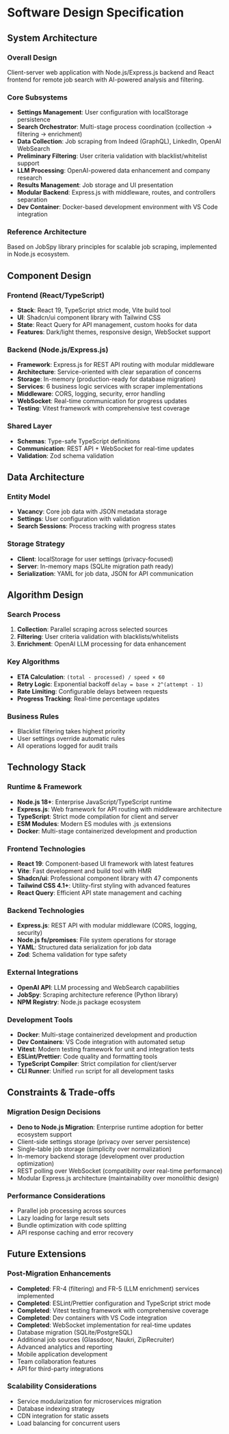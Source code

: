 # Software Design Specification

## System Architecture

### Overall Design

Client-server web application with Node.js/Express.js backend and React frontend for remote job search with AI-powered analysis and filtering.

### Core Subsystems

- **Settings Management**: User configuration with localStorage persistence
- **Search Orchestrator**: Multi-stage process coordination (collection → filtering → enrichment)
- **Data Collection**: Job scraping from Indeed (GraphQL), LinkedIn, OpenAI WebSearch
- **Preliminary Filtering**: User criteria validation with blacklist/whitelist support
- **LLM Processing**: OpenAI-powered data enhancement and company research
- **Results Management**: Job storage and UI presentation
- **Modular Backend**: Express.js with middleware, routes, and controllers separation
- **Dev Container**: Docker-based development environment with VS Code integration

### Reference Architecture

Based on JobSpy library principles for scalable job scraping, implemented in Node.js ecosystem.

## Component Design

### Frontend (React/TypeScript)

- **Stack**: React 19, TypeScript strict mode, Vite build tool
- **UI**: Shadcn/ui component library with Tailwind CSS
- **State**: React Query for API management, custom hooks for data
- **Features**: Dark/light themes, responsive design, WebSocket support

### Backend (Node.js/Express.js)

- **Framework**: Express.js for REST API routing with modular middleware
- **Architecture**: Service-oriented with clear separation of concerns
- **Storage**: In-memory (production-ready for database migration)
- **Services**: 6 business logic services with scraper implementations
- **Middleware**: CORS, logging, security, error handling
- **WebSocket**: Real-time communication for progress updates
- **Testing**: Vitest framework with comprehensive test coverage

### Shared Layer

- **Schemas**: Type-safe TypeScript definitions
- **Communication**: REST API + WebSocket for real-time updates
- **Validation**: Zod schema validation

## Data Architecture

### Entity Model

- **Vacancy**: Core job data with JSON metadata storage
- **Settings**: User configuration with validation
- **Search Sessions**: Process tracking with progress states

### Storage Strategy

- **Client**: localStorage for user settings (privacy-focused)
- **Server**: In-memory maps (SQLite migration path ready)
- **Serialization**: YAML for job data, JSON for API communication

## Algorithm Design

### Search Process

1. **Collection**: Parallel scraping across selected sources
2. **Filtering**: User criteria validation with blacklists/whitelists
3. **Enrichment**: OpenAI LLM processing for data enhancement

### Key Algorithms

- **ETA Calculation**: `(total - processed) / speed × 60`
- **Retry Logic**: Exponential backoff `delay = base × 2^(attempt - 1)`
- **Rate Limiting**: Configurable delays between requests
- **Progress Tracking**: Real-time percentage updates

### Business Rules

- Blacklist filtering takes highest priority
- User settings override automatic rules
- All operations logged for audit trails

## Technology Stack

### Runtime & Framework

- **Node.js 18+**: Enterprise JavaScript/TypeScript runtime
- **Express.js**: Web framework for API routing with middleware architecture
- **TypeScript**: Strict mode compilation for client and server
- **ESM Modules**: Modern ES modules with .js extensions
- **Docker**: Multi-stage containerized development and production

### Frontend Technologies

- **React 19**: Component-based UI framework with latest features
- **Vite**: Fast development and build tool with HMR
- **Shadcn/ui**: Professional component library with 47 components
- **Tailwind CSS 4.1+**: Utility-first styling with advanced features
- **React Query**: Efficient API state management and caching

### Backend Technologies

- **Express.js**: REST API with modular middleware (CORS, logging, security)
- **Node.js fs/promises**: File system operations for storage
- **YAML**: Structured data serialization for job data
- **Zod**: Schema validation for type safety

### External Integrations

- **OpenAI API**: LLM processing and WebSearch capabilities
- **JobSpy**: Scraping architecture reference (Python library)
- **NPM Registry**: Node.js package ecosystem

### Development Tools

- **Docker**: Multi-stage containerized development and production
- **Dev Containers**: VS Code integration with automated setup
- **Vitest**: Modern testing framework for unit and integration tests
- **ESLint/Prettier**: Code quality and formatting tools
- **TypeScript Compiler**: Strict compilation for client/server
- **CLI Runner**: Unified `run` script for all development tasks

## Constraints & Trade-offs

### Migration Design Decisions

- **Deno to Node.js Migration**: Enterprise runtime adoption for better ecosystem support
- Client-side settings storage (privacy over server persistence)
- Single-table job storage (simplicity over normalization)
- In-memory backend storage (development over production optimization)
- REST polling over WebSocket (compatibility over real-time performance)
- Modular Express.js architecture (maintainability over monolithic design)

### Performance Considerations

- Parallel job processing across sources
- Lazy loading for large result sets
- Bundle optimization with code splitting
- API response caching and error recovery

## Future Extensions

### Post-Migration Enhancements

- **Completed**: FR-4 (filtering) and FR-5 (LLM enrichment) services implemented
- **Completed**: ESLint/Prettier configuration and TypeScript strict mode
- **Completed**: Vitest testing framework with comprehensive coverage
- **Completed**: Dev containers with VS Code integration
- **Completed**: WebSocket implementation for real-time updates
- Database migration (SQLite/PostgreSQL)
- Additional job sources (Glassdoor, Naukri, ZipRecruiter)
- Advanced analytics and reporting
- Mobile application development
- Team collaboration features
- API for third-party integrations

### Scalability Considerations

- Service modularization for microservices migration
- Database indexing strategy
- CDN integration for static assets
- Load balancing for concurrent users
